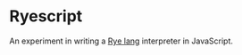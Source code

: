 # Ryescript

An experiment in writing a [Rye lang](https://ryelang.org/) interpreter in JavaScript.
